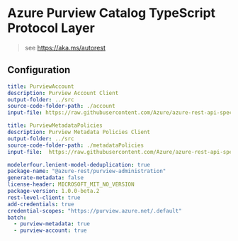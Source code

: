 # Azure Purview Catalog TypeScript Protocol Layer

> see https://aka.ms/autorest

## Configuration

```yaml $(purview-account) == true
title: PurviewAccount
description: Purview Account Client
output-folder: ../src
source-code-folder-path: ./account
input-file: https://raw.githubusercontent.com/Azure/azure-rest-api-specs/main/specification/purview/data-plane/Azure.Analytics.Purview.Account/preview/2019-11-01-preview/account.json
```

```yaml $(purview-metadata) == true
title: PurviewMetadataPolicies
description: Purview Metadata Policies Client
output-folder: ../src
source-code-folder-path: ./metadataPolicies
input-file:  https://raw.githubusercontent.com/Azure/azure-rest-api-specs/main/specification/purview/data-plane/Azure.Analytics.Purview.MetadataPolicies/preview/2021-07-01-preview/purviewMetadataPolicy.json
```


```yaml
modelerfour.lenient-model-deduplication: true
package-name: "@azure-rest/purview-administration"
generate-metadata: false
license-header: MICROSOFT_MIT_NO_VERSION
package-version: 1.0.0-beta.2
rest-level-client: true
add-credentials: true
credential-scopes: "https://purview.azure.net/.default"
batch:
  - purview-metadata: true
  - purview-account: true
```
